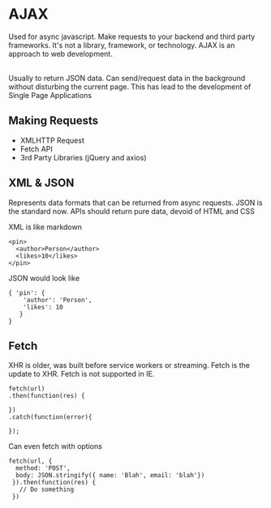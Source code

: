 # AJAX
Used for async javascript. Make requests to your backend and third party frameworks. It's not a library, framework, or technology. AJAX is an approach to web development.

<br />
Usually to return JSON data. Can send/request data in the background without disturbing the current page. This has lead to the development of Single Page Applications

## Making Requests
- XMLHTTP Request
- Fetch API
- 3rd Party Libraries (jQuery and axios)

## XML & JSON

Represents data formats that can be returned from async requests. JSON is the standard now. APIs should return pure data, devoid of HTML and CSS

XML is like markdown

```
<pin>
  <author>Person</author>
  <likes>10</likes>
</pin>
```

JSON would look like

```
{ 'pin': {
    'author': 'Person',
    'likes': 10
   }
}
```

## Fetch

XHR is older, was built before service workers or streaming. Fetch is the update to XHR. Fetch is not supported in IE.

```
fetch(url)
.then(function(res) {

})
.catch(function(error){

});
```

Can even fetch with options

```
fetch(url, {
  method: 'POST',
  body: JSON.stringify({ name: 'Blah', email: 'blah'})
 }).then(function(res) {
   // Do something
 })
```
